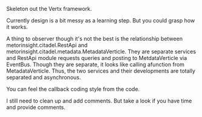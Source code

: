 Skeleton out the Vertx framework.

Currently design is a bit messy as a learning step. But you could grasp how it works.

A thing to observer though it's not the best is the relationship between metorinsight.citadel.RestApi and metorinsight.citadel.metadata.MetadataVerticle.
They are separate services and RestApi module requests queries and posting to MetdataVerticle via EventBus. Though they are separate, it looks like calling afunction from MetadataVerticle. Thus, the two services and their developments are totally separated and asynchronous.

You can feel the callback coding style from the code.

I still need to clean up and add comments. But take a look if you have time and provide comments.


